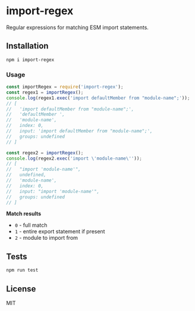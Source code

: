 # import-regex
Regular expressions for matching ESM import statements.

## Installation

```
npm i import-regex
```

### Usage

```js
const importRegex = require('import-regex');
const regex1 = importRegex();
console.log(regex1.exec('import defaultMember from "module-name";'));
// [
//   'import defaultMember from "module-name";',
//   'defaultMember ',
//   'module-name',
//   index: 0,
//   input: 'import defaultMember from "module-name";',
//   groups: undefined
// ]

const regex2 = importRegex();
console.log(regex2.exec('import \'module-name\''));
// [
//   "import 'module-name'",
//   undefined,
//   'module-name',
//   index: 0,
//   input: "import 'module-name'",
//   groups: undefined
// ]
```

**Match results**

* `0` - full match
* `1` - entire export statement if present 
* `2` - module to import from

## Tests

```js
npm run test
```

## License
MIT
